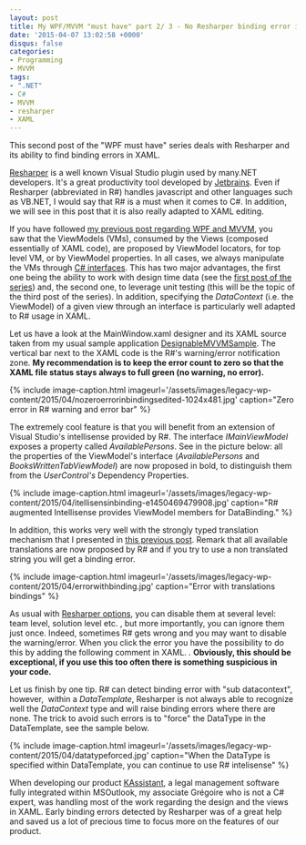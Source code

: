 ```yaml
---
layout: post
title: My WPF/MVVM "must have" part 2/ 3 - No Resharper binding error in XAML code
date: '2015-04-07 13:02:58 +0000'
disqus: false
categories:
- Programming
- MVVM
tags:
- ".NET"
- C#
- MVVM
- resharper
- XAML
---
```

This second post of&nbsp;the "WPF must have" series deals with Resharper and its ability to find binding errors in XAML.

<a title="Resharper" href="https://www.jetbrains.com/resharper/">Resharper</a> is a well known Visual Studio plugin used by many.NET developers. It's a great productivity tool developed by <a title="Jetbrains" href="http://jetbrains.com">Jetbrains</a>. Even if Resharper (abbreviated in R#) handles javascript and other languages such as VB.NET, I would say that R# is&nbsp;a must when it comes to C#. In addition, we will see in this post that it is also really adapted&nbsp;to XAML editing.

If you have followed <a title="My WPF/MVVM &ldquo;must have&rdquo; part 1/ 3 &ndash; working with design time data" href="/2015/01/18/my-wpfmvvm-must-have-part-1-3-working-with-design-time-data/">my previous post regarding WPF and MVVM</a>, you saw&nbsp;that the ViewModels (VMs), consumed by the Views (composed essentially of XAML code), are proposed by ViewModel locators, for top level VM, or by ViewModel properties. In all cases, we always manipulate the VMs through&nbsp;<a href="https://msdn.microsoft.com/en-us/library/ms173156.aspx">C# interfaces</a>. This has two major&nbsp;advantages, the first one being the ability to work with&nbsp;design time data (see the <a title="My WPF/MVVM &ldquo;must have&rdquo; part 1/ 3 &ndash; working with design time data" href="/2015/01/18/my-wpfmvvm-must-have-part-1-3-working-with-design-time-data/">first post of the series</a>) and, the second one, to leverage unit testing (this will be the topic of the third post of the series). In addition, specifying the <em>DataContext</em> (i.e. the ViewModel) of a given view through an interface is particularly well adapted to&nbsp;R#&nbsp;usage in XAML.

Let us have a look at the MainWindow.xaml designer and its XAML source taken from my usual sample application <a title="DesignableMVVMSample" href="https://github.com/bpatra/DesignableMVVMSample">DesignableMVVMSample</a>. The vertical bar next to the XAML code is the R#'s warning/error notification zone. <strong>My recommendation is to keep the error count to zero so that the XAML file status stays always to full green (no warning, no error).</strong>

{% include image-caption.html imageurl='/assets/images/legacy-wp-content/2015/04/nozeroerrorinbindingsedited-1024x481.jpg' caption="Zero error in R# warning and error bar" %}

The extremely cool feature is that you will benefit from an extension of Visual Studio's&nbsp;intellisense provided by R#. The interface <em>IMainViewModel</em> exposes a property called <em>AvailablePersons</em>. See in the picture below: all the properties of the ViewModel's interface (<em>AvailablePersons</em> and <em>BooksWrittenTabViewModel</em>) are now proposed in bold, to distinguish them from the <em>UserControl's</em> Dependency Properties.

{% include image-caption.html imageurl='/assets/images/legacy-wp-content/2015/04/itellisensinbinding-e1450469479908.jpg'  caption="R# augmented Intellisense provides ViewModel members for DataBinding." %}

In addition, this works very well&nbsp;with the strongly typed translation mechanism that I presented in <a title="String localization for XAML and C# using dynamically implemented interface" href="/2014/11/30/string-localization-for-xaml-and-c-using-dynamically-implemented-interface/">this previous post</a>. Remark&nbsp;that all available translations are now proposed by R# and if you try to use a non translated string you will get a binding error.

{% include image-caption.html imageurl='/assets/images/legacy-wp-content/2015/04/errorwithbinding.jpg'  caption="Error with translations bindings" %}

As usual with <a href="https://www.jetbrains.com/resharper/webhelp80/Configuring_ReSharper__Sharing_Configuration_Options.html">Resharper options</a>, you can disable them at several level: team level, solution level etc. , but more importantly, you can ignore them just once. Indeed, sometimes R# gets wrong and you may want to disable the warning/error. When you click the error you have the&nbsp;possibility to do this&nbsp;by adding the following comment in XAML.&nbsp;<em><!-- ReSharper disable once Xaml.BindingWithContextNotResolved -->. </em><strong>Obviously, this should be exceptional, if you use this too often there is something suspicious in your code.</strong>

Let us finish by one tip. R# can&nbsp;detect binding error with "sub datacontext", however, &nbsp;within a <em>DataTemplate</em>, Resharper is not always able to recognize well the <em>DataContext</em> type and will raise binding errors where there are none. The trick to avoid such errors is to "force" the DataType in the DataTemplate, see the sample below.

{% include image-caption.html imageurl='/assets/images/legacy-wp-content/2015/04/datatypeforced.jpg'  caption="When the DataType is specified within DataTemplate, you can continue to use R# intelisense" %}

When&nbsp;developing our product <a title="KAssistant" href="http://kassistant.com">KAssistant</a>, a legal management software fully integrated within MSOutlook, my associate Gr&eacute;goire who is not a C# expert, was handling most of the work regarding the design and the views in XAML. Early binding errors detected by Resharper was of a great help and saved us a lot of precious time to focus more on the features of our product.

